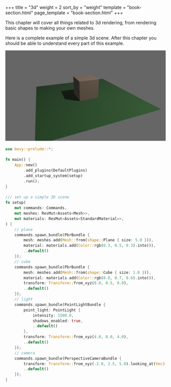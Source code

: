 +++
title = "3d"
weight = 2
sort_by = "weight"
template = "book-section.html"
page_template = "book-section.html"
+++

This chapter will cover all things related to 3d rendering, from rendering basic shapes to making your own meshes.

Here is a complete example of a simple 3d scene. After this chapter you should be able to understand every part of this example.

![3d_scene](3d_scene.png)

```rust
use bevy::prelude::*;

fn main() {
    App::new()
        .add_plugins(DefaultPlugins)
        .add_startup_system(setup)
        .run();
}

/// set up a simple 3D scene
fn setup(
    mut commands: Commands,
    mut meshes: ResMut<Assets<Mesh>>,
    mut materials: ResMut<Assets<StandardMaterial>>,
) {
    // plane
    commands.spawn_bundle(PbrBundle {
        mesh: meshes.add(Mesh::from(shape::Plane { size: 5.0 })),
        material: materials.add(Color::rgb(0.3, 0.5, 0.3).into()),
        ..default()
    });
    // cube
    commands.spawn_bundle(PbrBundle {
        mesh: meshes.add(Mesh::from(shape::Cube { size: 1.0 })),
        material: materials.add(Color::rgb(0.8, 0.7, 0.6).into()),
        transform: Transform::from_xyz(0.0, 0.5, 0.0),
        ..default()
    });
    // light
    commands.spawn_bundle(PointLightBundle {
        point_light: PointLight {
            intensity: 1500.0,
            shadows_enabled: true,
            ..default()
        },
        transform: Transform::from_xyz(4.0, 8.0, 4.0),
        ..default()
    });
    // camera
    commands.spawn_bundle(PerspectiveCameraBundle {
        transform: Transform::from_xyz(-2.0, 2.5, 5.0).looking_at(Vec3::ZERO, Vec3::Y),
        ..default()
    });
}
```
